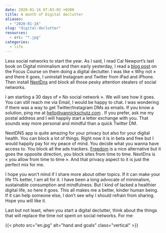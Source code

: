 ```yaml
---
date: 2020-01-16 07:03:03 +0200
title: A month of Digital declutter
aliases:
  - "2020-01-16"
slug: "digital-declutter"
resources:
  - src: "*.jpg"
categories:
  - life
---
```


Less social networks to start the year. As I said, I read Cal Newport’s last book on Digital minimalism and then early yesterday, I read a [blog post](https://thefocuscourse.com/doing-a-digital-declutter/) on the Focus Course on them doing a digital declutter. I was like « Why not » and there it goes, I uninstall Instagram and Twitter from iPad and iPhone. Then install [NextDns](https://nextdns.io) and block all those pesky attention stealers of social networks.

I am starting a 30 days of « No social network ». We will see how it goes. You can still reach me via Email, I would be happy to chat. I was wondering if there was a way to get Twitter/Instagram DMs as emails. If you know a solution, ping me at hello@yannickschutz.com . If you prefer, ask me my postal address and I will happily start a letter exchange with you. That sounds way more personal and mindful than a quick Twitter DM.

NextDNS app is quite amazing for your privacy but also for your digital health. You can block a lot of things. Right now it is in beta and free but I would happily pay for my peace of mind.
You decide what you wanna have access to. You block all the ads trackers. [Freedom](https://freedom.to) is a nice alternative but it goes the opposite direction, you block sites from time to time. NextDns is « you allow from time to time ». And that privacy aspect to it is just the perfect mix for me.

I hope you won’t mind if I share more about other topics. If it can make your life 1% better, I am all for it. I have been a long advocate of minimalism, sustainable consumption and mindfulness. But I kind of lacked a healthier digital life, so here it goes. This all makes me a better, kinder human being. If it can help someone else, I don’t see why I should refrain from sharing. Hope you will like it.

Last but not least, when you start a digital declutter, think about the things that will replace the time not spent on social networks. For me:

{{< photo src="en.jpg" alt="hand and goals" class="vertical" >}}
